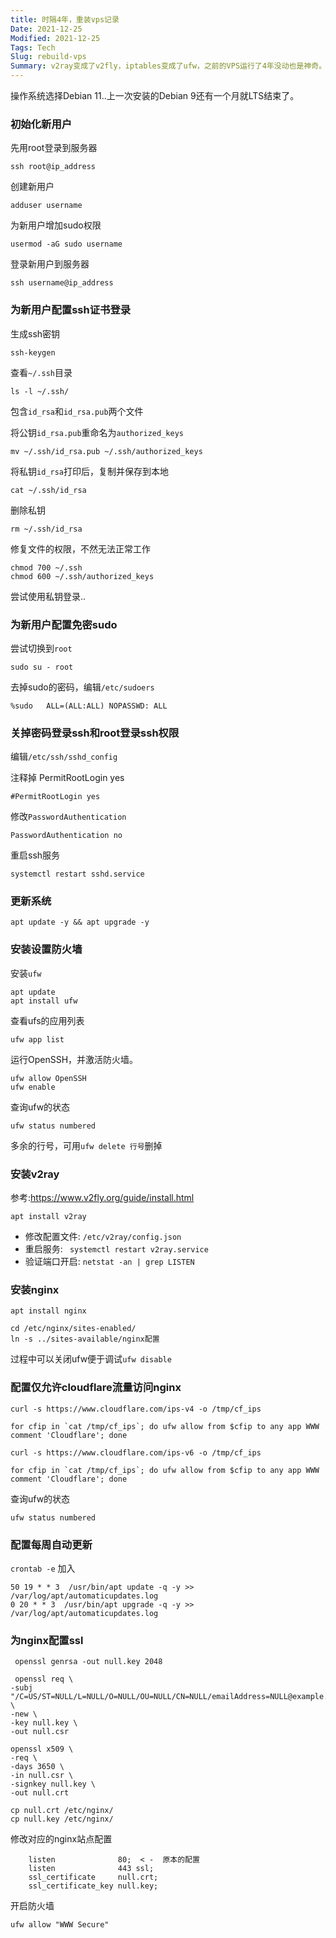 ```yaml
---
title: 时隔4年，重装vps记录
Date: 2021-12-25
Modified: 2021-12-25
Tags: Tech
Slug: rebuild-vps
Summary: v2ray变成了v2fly，iptables变成了ufw，之前的VPS运行了4年没动也是神奇。
---
```


操作系统选择Debian 11..上一次安装的Debian 9还有一个月就LTS结束了。

### 初始化新用户

先用root登录到服务器
```
ssh root@ip_address
```

创建新用户

```
adduser username
```

为新用户增加sudo权限

```
usermod -aG sudo username
```

登录新用户到服务器
```
ssh username@ip_address
```

### 为新用户配置ssh证书登录

生成ssh密钥
```
ssh-keygen
```

查看`~/.ssh`目录

```
ls -l ~/.ssh/
```

包含`id_rsa`和`id_rsa.pub`两个文件

将公钥`id_rsa.pub`重命名为`authorized_keys`

```
mv ~/.ssh/id_rsa.pub ~/.ssh/authorized_keys
```

将私钥`id_rsa`打印后，复制并保存到本地

```
cat ~/.ssh/id_rsa
```

删除私钥
```
rm ~/.ssh/id_rsa
```

修复文件的权限，不然无法正常工作
```
chmod 700 ~/.ssh
chmod 600 ~/.ssh/authorized_keys
```

尝试使用私钥登录..

### 为新用户配置免密sudo

尝试切换到`root`
```
sudo su - root
```

去掉sudo的密码，编辑`/etc/sudoers`
```
%sudo   ALL=(ALL:ALL) NOPASSWD: ALL
```

### 关掉密码登录ssh和root登录ssh权限

编辑`/etc/ssh/sshd_config`

注释掉 PermitRootLogin yes
```
#PermitRootLogin yes
```
修改`PasswordAuthentication`
```
PasswordAuthentication no
```
重启ssh服务
```
systemctl restart sshd.service
```

### 更新系统

```
apt update -y && apt upgrade -y
```

### 安装设置防火墙

安装`ufw`
```
apt update
apt install ufw
```
查看ufs的应用列表
```
ufw app list
```
运行OpenSSH，并激活防火墙。
```
ufw allow OpenSSH
ufw enable
```
查询ufw的状态
```
ufw status numbered
```
多余的行号，可用`ufw delete 行号`删掉

### 安装v2ray

参考:https://www.v2fly.org/guide/install.html

```
apt install v2ray
```


- 修改配置文件: `/etc/v2ray/config.json`
- 重启服务: ` systemctl restart v2ray.service`
- 验证端口开启: `netstat -an | grep LISTEN`

### 安装nginx

```
apt install nginx

cd /etc/nginx/sites-enabled/
ln -s ../sites-available/nginx配置

```

过程中可以关闭ufw便于调试`ufw disable`

### 配置仅允许cloudflare流量访问nginx

```
curl -s https://www.cloudflare.com/ips-v4 -o /tmp/cf_ips

for cfip in `cat /tmp/cf_ips`; do ufw allow from $cfip to any app WWW comment 'Cloudflare'; done

curl -s https://www.cloudflare.com/ips-v6 -o /tmp/cf_ips

for cfip in `cat /tmp/cf_ips`; do ufw allow from $cfip to any app WWW comment 'Cloudflare'; done
```
查询ufw的状态
```
ufw status numbered
```

### 配置每周自动更新

`crontab -e` 加入
```
50 19 * * 3  /usr/bin/apt update -q -y >> /var/log/apt/automaticupdates.log
0 20 * * 3  /usr/bin/apt upgrade -q -y >> /var/log/apt/automaticupdates.log
```


### 为nginx配置ssl

```
 openssl genrsa -out null.key 2048

 openssl req \
-subj "/C=US/ST=NULL/L=NULL/O=NULL/OU=NULL/CN=NULL/emailAddress=NULL@example.com" \
-new \
-key null.key \
-out null.csr

openssl x509 \
-req \
-days 3650 \
-in null.csr \
-signkey null.key \
-out null.crt

cp null.crt /etc/nginx/
cp null.key /etc/nginx/
```

修改对应的nginx站点配置
```
    listen              80;  < -  原本的配置
    listen              443 ssl;
    ssl_certificate     null.crt;
    ssl_certificate_key null.key;
```

开启防火墙
```
ufw allow "WWW Secure"
```